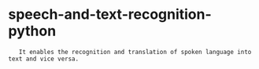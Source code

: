 # speech-and-text-recognition-python
       It enables the recognition and translation of spoken language into text and vice versa. 
